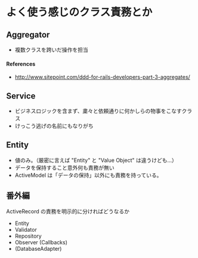 よく使う感じのクラス責務とか
===

Aggregator
---

- 複数クラスを跨いだ操作を担当

#### References

- http://www.sitepoint.com/ddd-for-rails-developers-part-3-aggregates/

Service
---

- ビジネスロジックを含まず、粛々と依頼通りに何かしらの物事をこなすクラス
- けっこう逃げの名前にもなりがち

Entity
---

- 値のみ。（厳密に言えば "Entity" と "Value Object" は違うけども…）
- データを保持すること意外何も責務が無い
- ActiveModel は「データの保持」以外にも責務を持っている。

番外編
---

ActiveRecord の責務を明示的に分ければどうなるか

* Entity
* Validator
* Repository
* Observer (Callbacks)
* (DatabaseAdapter)
